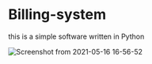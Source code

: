 # Billing-system
this is a simple software written in Python

![Screenshot from 2021-05-16 16-56-52](https://user-images.githubusercontent.com/84271910/118395383-cd77cf80-b667-11eb-96cd-cb1e238191da.png)

